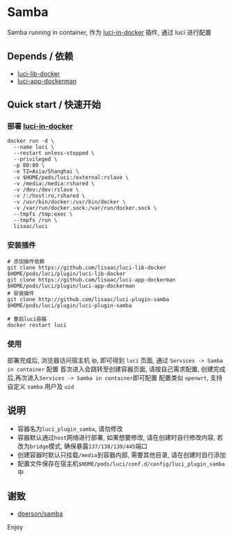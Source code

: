 # Samba
Samba running in container, 作为 [luci-in-docker](https://github.com/lisaac/luci-in-docker) 插件, 通过 luci 进行配置

## Depends / 依赖
- [luci-lib-docker](https://github.com/lisaac/luci-lib-docker)
- [luci-app-dockerman](https://github.com/lisaac/luci-app-dockerman)

## Quick start / 快速开始

### 部署 [luci-in-docker](https://github.com/lisaac/luci-in-docker)
```
docker run -d \
  --name luci \
  --restart unless-stopped \
  --privileged \
  -p 80:80 \
  -e TZ=Asia/Shanghai \
  -v $HOME/pods/luci:/external:rslave \
  -v /media:/media:rshared \
  -v /dev:/dev:rslave \
  -v /:/host:ro,rshared \
  -v /usr/bin/docker:/usr/bin/docker \
  -v /var/run/docker.sock:/var/run/docker.sock \
  --tmpfs /tmp:exec \
  --tmpfs /run \
  lisaac/luci
```

### 安装插件
```
# 添加插件依赖
git clone https://github.com/lisaac/luci-lib-docker $HOME/pods/luci/plugin/luci-lib-docker
git clone https://github.com/lisaac/luci-app-dockerman $HOME/pods/luci/plugin/luci-app-dockerman
# 安装插件
git clone http://github.com/lisaac/luci-plugin-samba $HOME/pods/luci/plugin/luci-plugin-samba

# 重启luci容器
docker restart luci
```

### 使用
部署完成后, 浏览器访问宿主机 ip, 即可得到 `luci` 页面, 通过 `Services -> Samba in container` 配置
首次进入会跳转至创建容器页面, 请按自己需求配置, 创建完成后,再次进入`Services -> Samba in container`即可配置
配置类似 `openwrt`, 支持自定义 `samba` 用户及 `uid`

## 说明
- 容器名为`luci_plugin_samba`, 请勿修改
- 容器默认通过`host`网络进行部署, 如果想要修改, 请在创建时自行修改内容, 若改为`bridge`模式, 确保暴露`137/138/139/445`端口
- 创建容器时默认只挂载`/media`到容器内部, 需要其他目录, 请在创建时自行添加
- 配置文件保存在宿主机`$HOME/pods/luci/conf.d/config/luci_plugin_samba`中

## 谢致
- [dperson/samba](https://github.com/dperson/samba)

Enjoy
